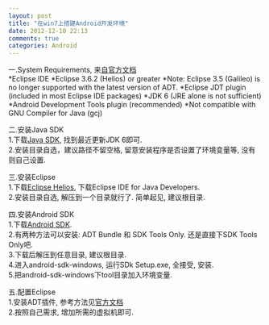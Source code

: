 ```yaml
---
layout: post
title: "在win7上搭建Android开发环境"
date: 2012-12-10 22:13
comments: true
categories: Android
---
```

一.System Requirements, 来[自官方文档](http://developer.android.com/sdk/index.html)   
    *Eclipse IDE
        *Eclipse 3.6.2 (Helios) or greater
        *Note: Eclipse 3.5 (Galileo) is no longer supported with the latest version of ADT.
    *Eclipse JDT plugin (included in most Eclipse IDE packages)
    *JDK 6 (JRE alone is not sufficient)
    *Android Development Tools plugin (recommended)
    *Not compatible with GNU Compiler for Java (gcj)
<!-- more -->
二.安装Java SDK   
   1.下载[Java SDK](http://java.sun.com/), 找到最近更新JDK 6即可.   
   2.安装目录自选，建议路径不留空格, 留意安装程序是否设置了环境变量等, 没有则自己设置.
   
三.安装Eclipse    
   1.下载[Eclipse Helios](http://eclipse.org/downloads/packages/release/helios/sr2), 下载Eclipse IDE for Java Developers.       
   2.安装目录自选, 解压到一个目录就行了. 简单起见, 建议根目录.
   
四.安装Android SDK    
   1.下载[Android SDK](http://developer.android.com/sdk/index.html).    
   2.有两种方法可以安装: ADT Bundle 和 SDK Tools Only. 还是直接下SDK Tools Only吧.    
   3.下载后解压到任意目录, 建议根目录.    
   4.进入android-sdk-windows, 运行SDk Setup.exe, 全接受, 安装.    
   5.把android-sdk-windows下tool目录加入环境变量.    

五.配置Eclipse    
   1.安装ADT插件, 参考方法见[官方文档](http://developer.android.com/sdk/installing/installing-adt.html)    
   2.按照自己需求, 增加所需的虚拟机即可.    
   
   
